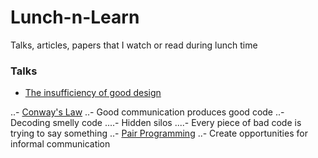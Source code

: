 # Lunch-n-Learn

Talks, articles, papers that I watch or read during lunch time

### Talks

* [The insufficiency of good design](https://www.youtube.com/watch?v=UgrVdHYEZGg)

..- [Conway's Law](https://en.wikipedia.org/wiki/Conway's_law)
..- Good communication produces good code
..- Decoding smelly code
....- Hidden silos
....- Every piece of bad code is trying to say something
..- [Pair Programming](https://en.wikipedia.org/wiki/Pair_programming)
..- Create opportunities for informal communication
